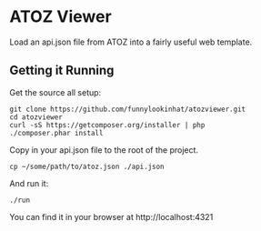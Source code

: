 # ATOZ Viewer

Load an api.json file from ATOZ into a fairly useful web template.

## Getting it Running

Get the source all setup:

```
git clone https://github.com/funnylookinhat/atozviewer.git
cd atozviewer
curl -sS https://getcomposer.org/installer | php
./composer.phar install
```

Copy in your api.json file to the root of the project.

```
cp ~/some/path/to/atoz.json ./api.json
```

And run it:

```
./run
```

You can find it in your browser at http://localhost:4321